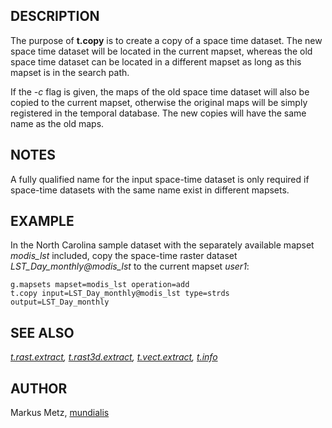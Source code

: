 ## DESCRIPTION

The purpose of **t.copy** is to create a copy of a space time dataset.
The new space time dataset will be located in the current mapset,
whereas the old space time dataset can be located in a different mapset
as long as this mapset is in the search path.

If the *-c* flag is given, the maps of the old space time dataset will
also be copied to the current mapset, otherwise the original maps will
be simply registered in the temporal database. The new copies will have
the same name as the old maps.

## NOTES

A fully qualified name for the input space-time dataset is only required
if space-time datasets with the same name exist in different mapsets.

## EXAMPLE

In the North Carolina sample dataset with the separately available
mapset *modis_lst* included, copy the space-time raster dataset
*LST_Day_monthly@modis_lst* to the current mapset *user1*:

```shell
g.mapsets mapset=modis_lst operation=add
t.copy input=LST_Day_monthly@modis_lst type=strds output=LST_Day_monthly
```

## SEE ALSO

*[t.rast.extract](t.rast.extract.md),
[t.rast3d.extract](t.rast3d.extract.md),
[t.vect.extract](t.vect.extract.md), [t.info](t.info.md)*

## AUTHOR

Markus Metz, [mundialis](https://www.mundialis.de)
